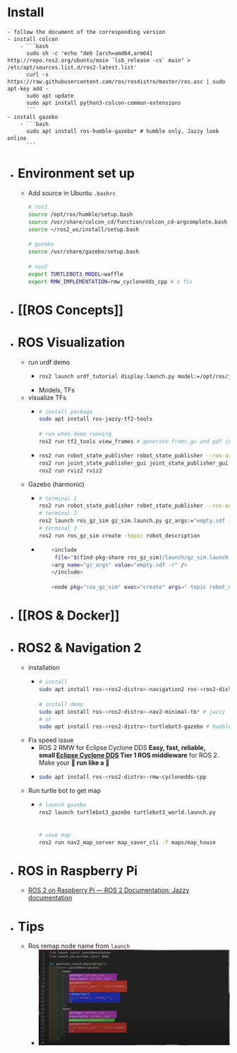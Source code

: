 # Install
	- follow the document of the corresponding version
	- install colcon
		- ```bash
		  sudo sh -c 'echo "deb [arch=amd64,arm64] http://repo.ros2.org/ubuntu/main `lsb_release -cs` main" > /etc/apt/sources.list.d/ros2-latest.list'
		  curl -s https://raw.githubusercontent.com/ros/rosdistro/master/ros.asc | sudo apt-key add -
		  sudo apt update
		  sudo apt install python3-colcon-common-extensions
		  ```
	- install gazebo
		- ```bash
		  sudo apt install ros-humble-gazebo* # humble only, Jazzy look online
		  ```
- # Environment set up
	- Add source in Ubuntu `.bashrc`
	  ```bash
	  # ros2
	  source /opt/ros/humble/setup.bash
	  source /usr/share/colcon_cd/function/colcon_cd-argcomplete.bash
	  source ~/ros2_ws/install/setup.bash
	  
	  # gazebo
	  source /usr/share/gazebo/setup.bash
	  
	  # nav2
	  export TURTLEBOT3_MODEL=waffle
	  export RMW_IMPLEMENTATION=rmw_cyclonedds_cpp # a fix
	  ```
- # [[ROS Concepts]]
- # ROS Visualization
	- run urdf demo
		- ```bash
		  ros2 launch urdf_tutorial display.launch.py model:=/opt/ros/jazzy/share/urdf_tutorial/urdf/08-macroed.urdf.xacro 
		  ```
		- Models, TFs
	- visualize TFs
		- ```bash
		  # install package
		  sudo apt install ros-jazzy-tf2-tools
		  
		  # run when demo running
		  ros2 run tf2_tools view_frames # generate frams.gv and pdf in current diretory
		  ```
		- ```bash
		  ros2 run robot_state_publisher robot_state_publisher --ros-args -p robot_description:="$(xacro a_car.urdf)"
		  ros2 run joint_state_publisher_gui joint_state_publisher_gui
		  ros2 run rviz2 rviz2
		  ```
	- Gazebo (harmonic)
		- ```bash
		  # terminal 1
		  ros2 run robot_state_publisher robot_state_publisher --ros-args -p robot_description:="$(xacro /home/<user>/my_robot_ws/src/my_robot_description/urdf/my_robot.urdf.xacro)"
		  # terminal 2
		  ros2 launch ros_gz_sim gz_sim.launch.py gz_args:="empty.sdf -r"
		  # terminal 3
		  ros2 run ros_gz_sim create -topic robot_description
		  ```
		- ```bash
		      <include 
		       file="$(find-pkg-share ros_gz_sim)/launch/gz_sim.launch.py">
		      <arg name="gz_args" value="empty.sdf -r" />
		      </include>
		      
		      <node pkg="ros_gz_sim" exec="create" args="-topic robot_description" />
		  ```
- # [[ROS & Docker]]
- # ROS2 & Navigation 2
	- installation
		- ```bash
		  # install
		  sudo apt install ros-<ros2-distro>-navigation2 ros-<ros2-distro>-nav2-bringup
		  
		  # install demo
		  sudo apt install ros-<ros2-distro>-nav2-minimal-tb* # jazzy
		  # or 
		  sudo apt install ros-<ros2-distro>-turtlebot3-gazebo # humble
		  ```
	- Fix speed issue
		- ROS 2 RMW for Eclipse Cyclone DDS
		  **Easy, fast, reliable, small [Eclipse Cyclone DDS](https://github.com/eclipse-cyclonedds/cyclonedds) Tier 1 ROS middleware** for ROS 2. Make your **🐢 run like a 🚀**
		- ```bash
		  sudo apt install ros-<ros2-distro>-rmw-cyclonedds-cpp
		  ```
	- Run turtle bot to get map
		- ```bash
		  # launch gazebo
		  ros2 launch turtlebot3_gazebo turtlebot3_world.launch.py 
		  
		  
		  # save map
		  ros2 run nav2_map_server map_saver_cli -f maps/map_house
		  ```
- # ROS in Raspberry Pi
	- [ROS 2 on Raspberry Pi — ROS 2 Documentation: Jazzy documentation](http://docs.ros.org/en/jazzy/How-To-Guides/Installing-on-Raspberry-Pi.html)
- # Tips
	- Ros remap node name from `launch`
		- ![image.png](../assets/image_1686260428021_0.png)